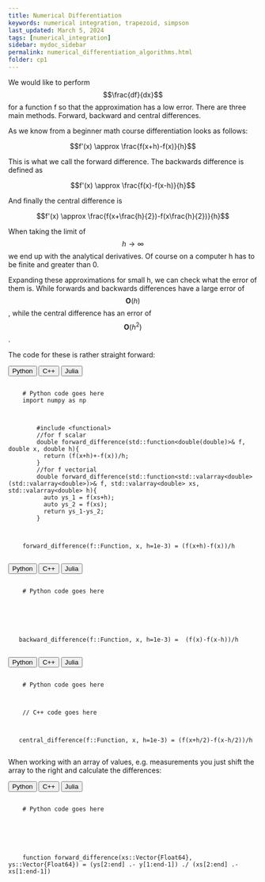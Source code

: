 ```yaml
---
title: Numerical Differentiation
keywords: numerical integration, trapezoid, simpson
last_updated: March 5, 2024
tags: [numerical_integration]
sidebar: mydoc_sidebar
permalink: numerical_differentiation_algorithms.html
folder: cp1
---
```


<link rel="stylesheet" type="text/css" href="css/code-block.css">
<script src="js/code-block.js"></script>

<link rel="stylesheet" href="//cdnjs.cloudflare.com/ajax/libs/highlight.js/10.0.0/styles/default.min.css">
<script src="//cdnjs.cloudflare.com/ajax/libs/highlight.js/10.0.0/highlight.min.js"></script>
<script>hljs.initHighlightingOnLoad();</script>

We would like to perform $$\frac{df}{dx}$$ for a function f so that the approximation has a low error. There are three main methods. Forward, backward and central differences.

As we know from a beginner math course differentiation looks as follows:

$$f'(x) \approx \frac{f(x+h)-f(x)}{h}$$

This is what we call the forward difference.
The backwards difference is defined as

$$f'(x)  \approx \frac{f(x)-f(x-h)}{h}$$

And finally the central difference is

$$f'(x)  \approx \frac{f(x+\frac{h}{2})-f(x\frac{h}{2})}{h}$$

When taking the limit of $$h\rightarrow \infty$$ we end up with the analytical derivatives. Of course on a computer h has to be finite and greater than 0.

Expanding these approximations for small h, we can check what the error of them is. While forwards and backwards differences have a large error of $$\mathbf{O}(h)$$, while the central difference has an error of $$\mathbf{O}(h^2)$$.

The code for these is rather straight forward:


<div class="code-block">
  <div class="tabs">
    <button class="tablink" onclick="openCode(event, 'Python')">Python</button>
    <button class="tablink" onclick="openCode(event, 'Cpp')">C++</button>
    <button class="tablink defaultOpen" onclick="openCode(event, 'Julia')">Julia</button>
  </div>
  <div class="Python tabcontent">
    <pre><code class="python">
    # Python code goes here
    import numpy as np
    </code></pre>
  </div>
  <div class="Cpp tabcontent">
    <pre><code class="cpp">
        #include &lt;functional&gt;
        //for f scalar
        double forward_difference(std::function&lt;double(double)&gt;& f, double x, double h){
          return (f(x+h)+-f(x))/h;
        }
        //for f vectorial
        double forward_difference(std::function&lt;std::valarray&lt;double&gt;(std::valarray&lt;double&gt;)&gt;& f, std::valarray&lt;double&gt; xs, std::valarray&lt;double&gt; h){
          auto ys_1 = f(xs+h);
          auto ys_2 = f(xs);
          return ys_1-ys_2;
        }
    </code></pre>




  </div>
  <div class="Julia tabcontent">
    <pre><code class="julia">
    forward_difference(f::Function, x, h=1e-3) = (f(x+h)-f(x))/h
    </code></pre>
  </div>

  <div id="CppNote" style="display: none;">
    <!-- Your note goes here -->
    {% include note.html content="You should not use std::valarrays. When it was implemented, someone was lazy and there are lots of random errors and segmentation faults that it can cause. Fall back onto using std::vectors or std::arrays." %}
  </div>
</div>


<div class="code-block">
  <div class="tabs">
    <button class="tablink" onclick="openCode(event, 'Python')">Python</button>
    <button class="tablink" onclick="openCode(event, 'Cpp')">C++</button>
    <button class="tablink defaultOpen" onclick="openCode(event, 'Julia')">Julia</button>
  </div>
  <div class="Python tabcontent">
    <pre><code class="python">
    # Python code goes here
    </code></pre>
  </div>
  <div class="Cpp tabcontent">
    <pre><code class="cpp">
    </code></pre>
  </div>
  <div class="Julia tabcontent">
    <pre><code class="julia">
   backward_difference(f::Function, x, h=1e-3) =  (f(x)-f(x-h))/h
    </code></pre>
  </div>
</div>

<div class="code-block">
  <div class="tabs">
    <button class="tablink" onclick="openCode(event, 'Python')">Python</button>
    <button class="tablink" onclick="openCode(event, 'Cpp')">C++</button>
    <button class="tablink defaultOpen" onclick="openCode(event, 'Julia')">Julia</button>
  </div>
  <div class="Python tabcontent">
    <pre><code class="python">
    # Python code goes here
    </code></pre>
  </div>
  <div class="Cpp tabcontent">
    <pre><code class="cpp">
    // C++ code goes here
    </code></pre>
  </div>
  <div class="Julia tabcontent">
    <pre><code class="julia">
   central_difference(f::Function, x, h=1e-3) = (f(x+h/2)-f(x-h/2))/h
    </code></pre>
  </div>
</div>

When working with an array of values, e.g. measurements you just shift the array to the right and calculate the differences:

<div class="code-block">
  <div class="tabs">
    <button class="tablink" onclick="openCode(event, 'Python')">Python</button>
    <button class="tablink" onclick="openCode(event, 'Cpp')">C++</button>
    <button class="tablink defaultOpen" onclick="openCode(event, 'Julia')">Julia</button>
  </div>
  <div class="Python tabcontent">
    <pre><code class="python">
    # Python code goes here
    </code></pre>
  </div>
  <div class="Cpp tabcontent">
    <pre><code class="cpp">
    </code></pre>
  </div>
  <div class="Julia tabcontent">
    <pre><code class="julia">
    function forward_difference(xs::Vector{Float64}, ys::Vector{Float64}) = (ys[2:end] .- y[1:end-1]) ./ (xs[2:end] .- xs[1:end-1])
    </code></pre>
  </div>
</div>